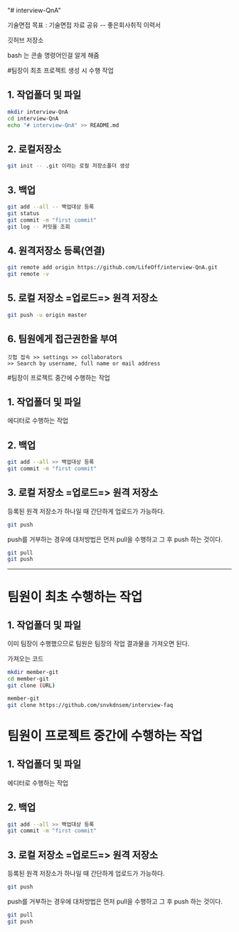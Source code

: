 "# interview-QnA"

기술면접
목표 : 기술면접 자료 공유 -- 좋은회사취직
이력서

깃허브 저장소

bash 는 콘솔 명령어인걸 알게 해줌

#팀장이 최초 프로젝트 생성 시 수행 작업

## 1. 작업폴더 및 파일

```bash
mkdir interview-QnA
cd interview-QnA
echo "# interview-QnA" >> README.md
```
## 2. 로컬저장소

```bash
git init -- .git 이라는 로컬 저장소폴더 생성
```

## 3. 백업

```bash
git add --all -- 백업대상 등록
git status
git commit -m "first commit"
git log -- 커밋을 조회
```

## 4. 원격저장소 등록(연결)

```bash
git remote add origin https://github.com/LifeOff/interview-QnA.git
git remote -v
```

## 5. 로컬 저장소 =업로드=> 원격 저장소

```bash
git push -u origin master
```

## 6. 팀원에게 접근권한을 부여

```
깃헙 접속 >> settings >> collaborators
>> Search by username, full name or mail address
```

#팀장이 프로젝트 중간에 수행하는 작업

## 1. 작업폴더 및 파일

에디터로 수행하는 작업

## 2. 백업

```bash
git add --all >> 백업대상 등록
git commit -m "first commit"

```

## 3. 로컬 저장소 =업로드=> 원격 저장소
등록된 원격 저장소가 하나일 때 간단하게 업로드가 가능하다.

```bash
git push
```

push를 거부하는 경우에 대처방법은 먼저 pull을 수행하고 그 후 push 하는 것이다.

```bash
git pull
git push
```

*******************************************

# 팀원이 최초 수행하는 작업

## 1. 작업폴더 및 파일
이미 팀장이 수행했으므로 팀원은 팀장의 작업 결과물을 가져오면 된다.

가져오는 코드
```bash
mkdir member-git
cd member-git
git clone (URL)

member-git
git clone https://github.com/snvkdnsem/interview-faq
```

# 팀원이 프로젝트 중간에 수행하는 작업

## 1. 작업폴더 및 파일

에디터로 수행하는 작업

## 2. 백업

```bash
git add --all >> 백업대상 등록
git commit -m "first commit"
```

## 3. 로컬 저장소 =업로드=> 원격 저장소
등록된 원격 저장소가 하나일 때 간단하게 업로드가 가능하다.

```bash
git push
```

push를 거부하는 경우에 대처방법은 먼저 pull을 수행하고 그 후 push 하는 것이다.

```bash
git pull
git push
```

